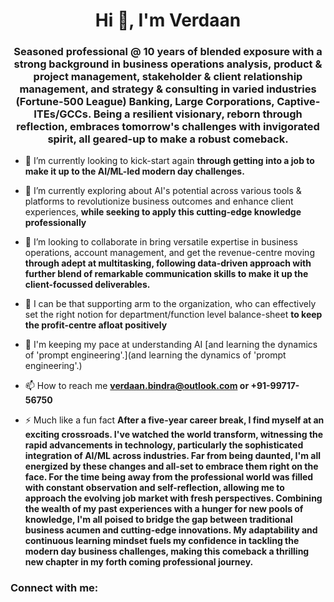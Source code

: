 <h1 align="center">Hi 👋, I'm Verdaan</h1>
<h3 align="center">Seasoned professional @ 10 years of blended exposure with a strong background in business operations analysis, product & project management, stakeholder & client relationship management, and strategy & consulting in varied industries (Fortune-500 League) Banking, Large Corporations, Captive-ITEs/GCCs. Being a resilient visionary, reborn through reflection, embraces tomorrow's challenges with invigorated spirit, all geared-up to make a robust comeback.</h3>

- 🔭 I’m currently looking to kick-start again **through getting into a job to make it up to the AI/ML-led modern day challenges.**

- 🌱 I’m currently exploring about AI's potential across various tools & platforms to revolutionize business outcomes and enhance client experiences, **while seeking to apply this cutting-edge knowledge professionally**

- 👯 I’m looking to collaborate in bring versatile expertise in business operations, account management, and get the revenue-centre moving **through adept at multitasking, following data-driven approach with further blend of remarkable communication skills to make it up the client-focussed deliverables.**

- 🤝 I can be that supporting arm to the organization, who can effectively set the right notion for department/function level balance-sheet **to keep the profit-centre afloat positively**

- 📝 I'm keeping my pace at understanding AI [and learning the dynamics of 'prompt engineering'.](and learning the dynamics of 'prompt engineering'.)

- 📫 How to reach me **verdaan.bindra@outlook.com or +91-99717-56750**

- ⚡ Much like a fun fact **After a five-year career break, I find myself at an exciting crossroads. I've watched the world transform, witnessing the rapid advancements in technology, particularly the sophisticated integration of AI/ML across industries. Far from being daunted, I'm all energized by these changes and all-set to embrace them right on the face. For the time being away from the professional world was filled with constant observation and self-reflection, allowing me to approach the evolving job market with fresh perspectives. Combining the wealth of my past experiences with a hunger for new pools of knowledge, I'm all poised to bridge the gap between traditional business acumen and cutting-edge innovations. My adaptability and continuous learning mindset fuels my confidence in tackling the modern day business challenges, making this comeback a thrilling new chapter in my forth coming professional journey.**

<h3 align="left">Connect with me:</h3>
<p align="left">
</p>

